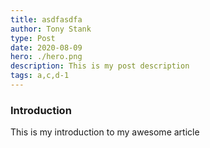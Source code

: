 ```yaml
---
title: asdfasdfa
author: Tony Stank
type: Post
date: 2020-08-09
hero: ./hero.png
description: This is my post description
tags: a,c,d-1
---
```

### Introduction
This is my introduction to my awesome article
